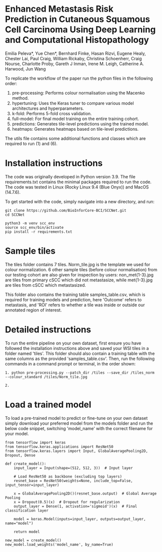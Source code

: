 # Enhanced Metastasis Risk Prediction in Cutaneous Squamous Cell Carcinoma Using Deep Learning and Computational Histopathology 

Emilia Peleva*, Yue Chen*, Bernhard Finke, Hasan Rizvi, Eugene Healy, Chester Lai, Paul Craig, William Rickaby, Christina Schoenherr, Craig Nourse, Charlotte Proby, Gareth J Inman, Irene M. Leigh, Catherine A. Harwood, Jun Wang

To replicate the workflow of the paper run the python files in the following order:

1. pre-processing: Performs colour normalisation using the Macenko method.
2. hypertuning: Uses the Keras tuner to compare various model architectures and hyperparameters.
3. k-fold: Performs 5-fold cross validation. 
4. full-model: For final model training on the entire training cohort.
5. predictions: Generates tile-level predictions using the trained model.
6. heatmaps: Generates heatmaps based on tile-level predictions.

The utils file contains some additional functions and classes which are required to run (1) and (6).

# Installation instructions

The code was originally developed in Python version 3.9. The file requirements.txt contains the minimal packages required to run the code.
The code was tested in Linux (Rocky Linux 9.4 (Blue Onyx)) and MacOS (14.7.6).

To get started with the code, simply navigate into a new directory, and run:

    git clone https://github.com/BioInforCore-BCI/SCCNet.git
    cd SCCNet
    
    python3 -m venv scc_env
    source scc_env/bin/activate
    pip install -r requirements.txt

# Sample tiles

The tiles folder contains 7 tiles. Norm_tile.jpg is the template we used for colour normalization. 6 other sample tiles (before colour normalisation) from our testing cohort are also given for inspection by users: non_met{1-3}.jpg are tiles from primary cSCC which did not metastasize, while met{1-3}.jpg are tiles from cSCC which metastasized.

This folder also contains the training table samples_table.csv, which is required for training models and prediction, here 'Outcome' refers to metastasis, and 'ROI' refers to whether a tile was inside or outside our annotated region of interest.

# Detailed instructions

To run the entire pipeline on your own dataset, first ensure you have followed the installation instructions above and saved your WSI tiles in a folder named 'tiles'. This folder should also contain a training table with the same columns as the provided 'samples_table.csv'. Then, run the following commands in a command prompt or terminal, in the order shown:

    1. python pre-processing.py --patch_dir /tiles --save_dir /tiles_norm --colour_standard /tiles/Norm_tile.jpg

    2.


# Load a trained model

To load a pre-trained model to predict or fine-tune on your own dataset simply download your preferred model from the models folder and run the below code snippet, switching 'model_name' with the correct filename for your model.

    from tensorflow import keras
    from tensorflow.keras.applications import ResNet50
    from tensorflow.keras.layers import Input, GlobalAveragePooling2D, Dropout, Dense
    
    def create_model():
        input_layer = Input(shape=(512, 512, 3))  # Input layer
    
        # Load ResNet50 as backbone (excluding top layers)
        resnet_base = ResNet50(weights=None, include_top=False, input_tensor=input_layer)
    
        x = GlobalAveragePooling2D()(resnet_base.output)  # Global Average Pooling
        x = Dropout(0.5)(x)  # Dropout for regularization
        output_layer = Dense(1, activation='sigmoid')(x)  # Final classification layer
    
        model = keras.Model(inputs=input_layer, outputs=output_layer, name="model")
    
        return model

    new_model = create_model()
    new_model.load_weights('model_name', by_name=True)




